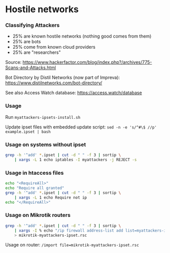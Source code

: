 # Hostile networks

### Classifying Attackers

- 25% are known hostile networks (nothing good comes from them)
- 25% are bots
- 25% come from known cloud providers
- 25% are "researchers"

Source: https://www.hackerfactor.com/blog/index.php?/archives/775-Scans-and-Attacks.html

Bot Directory by Distil Networks (now part of Impreva): https://www.distilnetworks.com/bot-directory/

See also Access Watch database: https://access.watch/database

### Usage

Run `myattackers-ipsets-install.sh`

Update ipset files with embedded update script: `sed -n -e 's/^#\$ //p' example.ipset | bash`

### Usage on systems without ipset

```bash
grep -h '^add' *.ipset | cut -d " " -f 3 | sortip \
    | xargs -L 1 echo iptables -I myattackers -j REJECT -s
```

### Usage in htaccess files

```bash
echo "<RequireAll>"
echo "Require all granted"
grep -h '^add' *.ipset | cut -d " " -f 3 | sortip \
    | xargs -L 1 echo Require not ip
echo "</RequireAll>"
```

### Usage on Mikrotik routers

```bash
grep -h '^add' *.ipset | cut -d " " -f 3 | sortip \
    | xargs -I % echo "/ip firewall address-list add list=myattackers-ipset address=%" \
    > mikrotik-myattackers-ipset.rsc
```

Usage on router: `/import file=mikrotik-myattackers-ipset.rsc`
